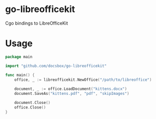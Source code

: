 # go-libreofficekit
Cgo bindings to LibreOfficeKit

# Usage

```go
package main

import "github.com/docsbox/go-libreofficekit"

func main() {
    office, _ := libreofficekit.NewOffice("/path/to/libreoffice")
    
    document, _ := office.LoadDocument("kittens.docx")
    document.SaveAs("kittens.pdf", "pdf", "skipImages")

    document.Close()
    office.Close()
}

```
